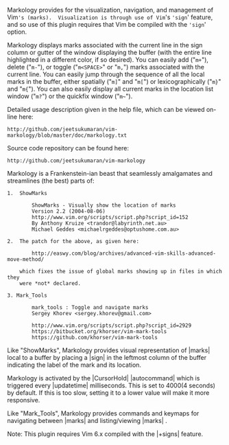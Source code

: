 
Markology provides for the visualization, navigation, and management of Vim`'s
(marks).  Visualization is through use of Vim`'s `'sign`' feature, and so use of
this plugin requires that Vim be compiled with the `'sign`' option.

Markology displays marks associated with the current line in the sign column or
gutter of the window displaying the buffer (with the entire line highlighted
in a different color, if so desired).  You can easily add ("`m+`"), delete
("`m-`"), or toggle ("`m<SPACE>`" or "`m,`") marks associated with the current line.  You can
easily jump through the sequence of all the local marks in the buffer, either
spatially ("`m]`" and "`m[`") or lexicographically ("`m}`" and "`m{`").  You can
also easily display all current marks in the location list window ("`m?`") or
the quickfix window ("`m~`").

Detailed usage description given in the help file, which can be viewed on-line
here:

    http://github.com/jeetsukumaran/vim-markology/blob/master/doc/markology.txt

Source code repository can be found here:

    http://github.com/jeetsukumaran/vim-markology

Markology is a Frankenstein-ian beast that seamlessly amalgamates and
streamlines (the best) parts of:

    1.  ShowMarks

            ShowMarks - Visually show the location of marks
            Version 2.2 (2004-08-06)
            http://www.vim.org/scripts/script.php?script_id=152
            By Anthony Kruize <trandor@labyrinth.net.au>
            Michael Geddes <michaelrgeddes@optushome.com.au>

    2.  The patch for the above, as given here:

            http://easwy.com/blog/archives/advanced-vim-skills-advanced-move-method/

        which fixes the issue of global marks showing up in files in which they
        were *not* declared.

    3. Mark_Tools

            mark_tools : Toggle and navigate marks
            Sergey Khorev <sergey.khorev@gmail.com>

            http://www.vim.org/scripts/script.php?script_id=2929
            https://bitbucket.org/khorser/vim-mark-tools
            https://github.com/khorser/vim-mark-tools

Like "ShowMarks", Markology provides visual representation of |marks| local to a
buffer by placing a |sign| in the leftmost column of the buffer indicating the
label of the mark and its location.

Markology is activated by the |CursorHold| |autocommand| which is triggered
every |updatetime| milliseconds.  This is set to 4000(4 seconds) by default.
If this is too slow, setting it to a lower value will make it more responsive.

Like "Mark_Tools", Markology provides commands and keymaps for navigating
between |marks| and listing/viewing  |marks| .

Note: This plugin requires Vim 6.x compiled with the |+signs| feature.

